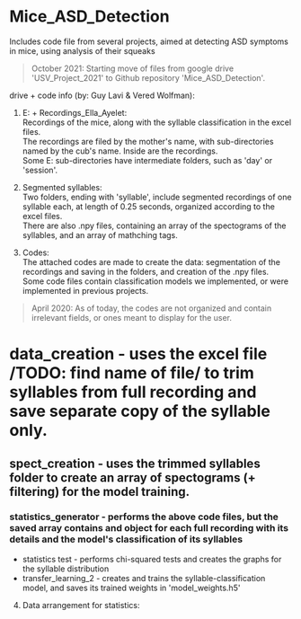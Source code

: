 # Mice_ASD_Detection

Includes code file from several projects, aimed at detecting ASD symptoms in mice, using analysis of their squeaks
> October 2021: Starting move of files from google drive 'USV_Project_2021' to Github repository 'Mice_ASD_Detection'.


drive + code info (by: Guy Lavi & Vered Wolfman):
1. E: + Recordings_Ella_Ayelet:  
    Recordings of the mice, along with the syllable classification in the excel files.  
    The recordings are filed by the mother's name, with sub-directories named by the cub's name. Inside are the recordings.  
    Some E: sub-directories have intermediate folders, such as 'day' or 'session'.  
    
2. Segmented syllables:  
    Two folders, ending with 'syllable', include segmented recordings of one syllable each, at length of 0.25 seconds, organized according to the excel files.  
    There are also .npy files, containing an array of the spectograms of the syllables, and an array of mathching tags.  
    
3. Codes:  
    The attached codes are made to create the data: segmentation of the recordings and saving in the folders, and creation of the .npy files.  
    Some code files contain classification models we implemented, or were implemented in previous projects.  
> April 2020: As of today, the codes are not organized and contain irrelevant fields, or ones meant to display for the user.  

   # data_creation -          uses the excel file /TODO: find name of file/ to trim syllables from full recording and save separate copy of the syllable only.  
   ## spect_creation -         uses the trimmed syllables folder to create an array of spectograms (+ filtering) for the model training.  
   ### statistics_generator -   performs the above code files, but the saved array contains and object for each full recording with its details and the model's classification of its syllables  
   * statistics test - performs chi-squared tests and creates the graphs for the syllable distribution  
   * transfer_learning_2 - creates and trains the syllable-classification model, and saves its trained weights in 'model_weights.h5'  
   
4. Data arrangement for statistics:  
